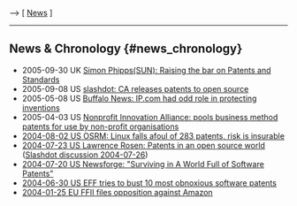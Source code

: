 \--\> \[ [ News](SwpatcninoEn "wikilink") \]

------------------------------------------------------------------------

## News & Chronology {#news_chronology}

-   2005-09-30 UK [Simon Phipps(SUN): Raising the bar on Patents and
    Standards](http://blogs.sun.com/roller/page/webmink?entry=raising_the_bar_on_patents "wikilink")
-   2005-09-08 US [slashdot: CA releases patents to open
    source](http://yro.slashdot.org/article.pl?sid=05/09/07/1933247&tid=155&tid=8 "wikilink")
-   2005-05-08 US [Buffalo News: IP.com had odd role in protecting
    inventions](http://www.buffalonews.com/editorial/20050508/1060882.asp "wikilink")
-   2005-04-03 US [Nonprofit Innovation Alliance: pools business method
    patents for use by non-profit
    organisations](http://www.nonprofitinnovation.org/ "wikilink")
-   [ 2004-08-02 US OSRM: Linux falls afoul of 283 patents, risk is
    insurable](Osrm040802En "wikilink")
-   [2004-07-23 US Lawrence Rosen: Patents in an open source
    world](http://trends.newsforge.com/article.pl?sid=04/07/22/201217&tid=147&tid=110&tid=132 "wikilink")
    ([Slashdot discussion
    2004-07-26](http://yro.slashdot.org/article.pl?sid=04/07/26/2225251 "wikilink"))
-   [2004-07-20 US Newsforge: \"Surviving in A World Full of Software
    Patents\"](http://www.newsforge.com/print.pl?sid=04/07/19/2251254 "wikilink")
-   [ 2004-06-30 US EFF tries to bust 10 most obnoxious software
    patents](EffSwpat04En "wikilink")
-   [ 2004-01-25 EU FFII files opposition against
    Amazon](Amaz040125En "wikilink")
